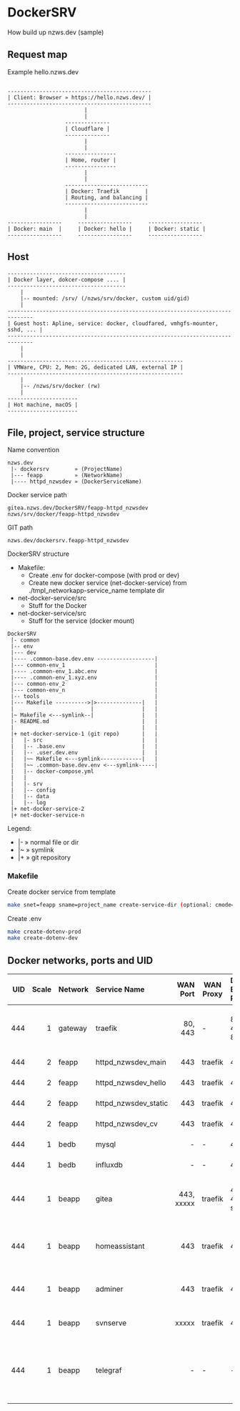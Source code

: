 # DockerSRV

How build up nzws.dev (sample)


## Request map

Example hello.nzws.dev

```

---------------------------------------------
| Client: Browser » https://hello.nzws.dev/ |
---------------------------------------------
                        |
                        |
                  --------------
                  | Cloudflare |
                  --------------
                        |
                        |
                  ----------------
                  | Home, router |
                  ----------------
                        |
                        |
                  --------------------------
                  | Docker: Traefik        |
                  | Routing, and balancing |
                  --------------------------
                        |
                        |
-----------------     -----------------     -----------------
| Docker: main  |     | Docker: hello |     | Docker: static |
-----------------     -----------------     -----------------
```


## Host

```
-------------------------------------
| Docker layer, dokcer-compose .... |
-------------------------------------
    |
    |-- mounted: /srv/ (/nzws/srv/docker, custom uid/gid)
    |
------------------------------------------------------------------------------
| Guest host: Apline, service: docker, cloudfared, vmhgfs-mounter, sshd, ... |
------------------------------------------------------------------------------
    |
    |
-------------------------------------------------------
| VMWare, CPU: 2, Mem: 2G, dedicated LAN, external IP |
-------------------------------------------------------
    |
    |-- /nzws/srv/docker (rw)
    |
----------------------
| Hot machine, macOS |
----------------------
```


## File, project, service structure

Name convention
```
nzws.dev
 |- dockersrv        » (ProjectName)
 |--- feapp          » (NetworkName)
 |---- httpd_nzwsdev » (DockerServiceName)
```

Docker service path
```
gitea.nzws.dev/DockerSRV/feapp-httpd_nzwsdev
nzws/srv/docker/feapp-httpd_nzwsdev
```

GIT path
```
nzws.dev/dockersrv.feapp-httpd_nzwsdev
```

DockerSRV structure

* Makefile:
  * Create .env for docker-compose (with prod or dev)
  * Create new docker service (net-docker-service) from ./tmpl_networkapp-service_name template dir
* net-docker-service/src
  * Stuff for the Docker
* net-docker-service/src
  * Stuff for the service (docker mount)

```
DockerSRV
 |- common
 |-- env
 |--- dev
 |---- .common-base.dev.env ------------------|
 |--- common-env_1                            |
 |---- .common-env_1.abc.env                  |
 |---- .common-env_1.xyz.env                  |
 |--- common-env_2                            |
 |--- common-env_n                            |
 |-- tools                                    |
 |--- Makefile ---------->|>--------------|   |
 |                        |               |   |
 |~ Makefile <---symlink--|               |   |
 |- README.md                             |   |
 |                                        |   |
 |+ net-docker-service-1 (git repo)       |   |
 |   |- src                               |   |
 |   |-- .base.env                        |   |
 |   |-- .user.dev.env                    |   |
 |   |~~ Makefile <---symlink-------------|   |
 |   |~~ .common-base.dev.env <---symlink-----|
 |   |-- docker-compose.yml
 |   |
 |   |- srv
 |   |-- config
 |   |-- data
 |   |-- log
 |+ net-docker-service-2
 |+ net-docker-service-n
```

Legend:
* |- » normal file or dir
* |~ » symlink
* |+ » git repository


### Makefile

Create docker service from template
```sh
make snet=feapp sname=project_name create-service-dir (optional: cmode=sys)
```

Create .env
```sh
make create-dotenv-prod
make create-dotenv-dev
```


## Docker networks, ports and UID

| UID | Scale | Network | Service Name         |  WAN Port | WAN Proxy | D External Port | D Internal Port  | Service Description                                             |
| --: | ----: | :------ | :------------------- | --------: | --------- | :-------------- | :--------------- | :-------------------------------------------------------------- |
| 444 |     1 | gateway | traefik              |   80, 443 | -         | 80, 443, 8080   | 80, 443, 8080    | Reverse proxy, loadbalancer, make HTTPS/TSL Lets Encrypt, ...   |
| 444 |     2 | feapp   | httpd_nzwsdev_main   |       443 | traefik   | 44001           | 44001            | HTT server for nzws.dev                                         |
| 444 |     2 | feapp   | httpd_nzwsdev_hello  |       443 | traefik   | 44002           | 44002            | HTT server for hello.nzws.dev                                   |
| 444 |     2 | feapp   | httpd_nzwsdev_static |       443 | traefik   | 44003           | 44003            | HTT server for static.nzws.dev                                  |
| 444 |     2 | feapp   | httpd_nzwsdev_cv     |       443 | traefik   | 44004           | 44004            | HTT server for cv.nzws.dev                                      |
| 444 |     1 | bedb    | mysql                |         - | -         | 44041           | 44041            | MySQL BE server                                                 |
| 444 |     1 | bedb    | influxdb             |         - | -         | 44046           | 44046            | InfluxDB BE server                                              |
| 444 |     1 | beapp   | gitea                |443, xxxxx | traefik   | 44053, 44052 ssh| 44053 http, 44052| Git with a cup of tea. A painless self-hosted Git service.      |
| 444 |     1 | beapp   | homeassistant        |       443 | traefik   | 44055           | 44055            | Home automation, the central control system for smart home, ... |
| 444 |     1 | beapp   | adminer              |       443 | traefik   | 44051           | 44051            | Database management in a single PHP file                        |
| 444 |     1 | beapp   | svnserve             |     xxxxx | traefik   | 44054           | 44054            | SVN (subversion) server                                         |
| 444 |     1 | beapp   | telegraf             |         - | -         | -               | -                | Telegraf is an agent for collecting metrics and writing them to InfluxDB or other outputs. |
